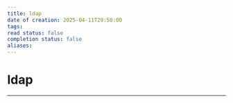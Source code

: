 ```yaml
---
title: ldap
date of creation: 2025-04-11T20:58:00
tags: 
read status: false
completion status: false
aliases:
---
```

# ldap
---
